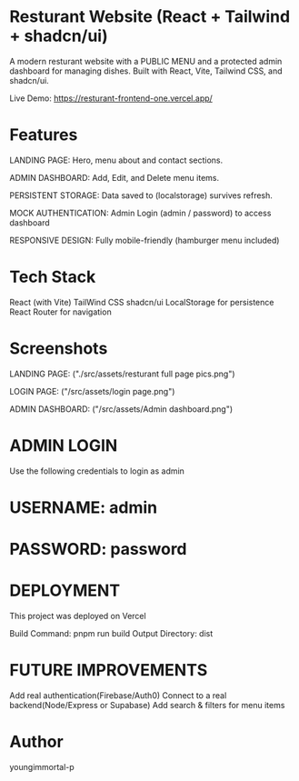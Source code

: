 # Resturant Website (React + Tailwind + shadcn/ui)

A modern resturant website with a PUBLIC MENU and a protected admin dashboard for managing dishes. Built with React, Vite, Tailwind CSS, and shadcn/ui.

Live Demo: https://resturant-frontend-one.vercel.app/

# Features

LANDING PAGE: Hero, menu about and contact sections.

ADMIN DASHBOARD: Add, Edit, and Delete menu items.

PERSISTENT STORAGE: Data saved to (localstorage) survives refresh.

MOCK AUTHENTICATION: Admin Login (admin / password) to access dashboard

RESPONSIVE DESIGN: Fully mobile-friendly (hamburger menu included)

# Tech Stack

React (with Vite)
TailWind CSS
shadcn/ui
LocalStorage for persistence
React Router for navigation

# Screenshots

LANDING PAGE: ("./src/assets/resturant full page pics.png")

LOGIN PAGE: ("/src/assets/login page.png")

ADMIN DASHBOARD: ("/src/assets/Admin dashboard.png")

# ADMIN LOGIN

Use the following credentials to login as admin

# USERNAME: admin

# PASSWORD: password

# DEPLOYMENT

This project was deployed on Vercel

Build Command: pnpm run build
Output Directory: dist

# FUTURE IMPROVEMENTS

Add real authentication(Firebase/Auth0)
Connect to a real backend(Node/Express or Supabase)
Add search & filters for menu items

# Author

youngimmortal-p
